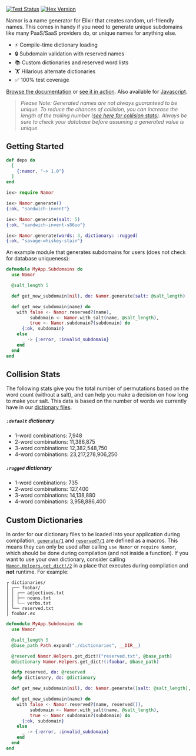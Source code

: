 <a href="https://github.com/jsonmaur/namor/actions/workflows/test.yml"><img alt="Test Status" src="https://img.shields.io/github/actions/workflow/status/jsonmaur/namor/test.yml?label=&style=for-the-badge&logo=github"></a> <a href="https://hexdocs.pm/namor/"><img alt="Hex Version" src="https://img.shields.io/hexpm/v/namor?style=for-the-badge&label=&logo=elixir" /></a>

Namor is a name generator for Elixir that creates random, url-friendly names. This comes in handy if you need to generate unique subdomains like many PaaS/SaaS providers do, or unique names for anything else.

* ⚡️ Compile-time dictionary loading
* 🔒 Subdomain validation with reserved names
* 📚 Custom dictionaries and reserved word lists
* 🏋️ Hilarious alternate dictionaries
* ✅ 100% test coverage

[Browse the documentation](https://hexdocs.pm/namor) or [see it in action](https://namor.jsonmaur.com). Also available for [Javascript](https://github.com/jsonmaur/namor.js).

> _Please Note: Generated names are not always guaranteed to be unique. To reduce the chances of collision, you can increase the length of the trailing number ([see here for collision stats](#collision)). Always be sure to check your database before assuming a generated value is unique._

## Getting Started

```elixir
def deps do
  [
    {:namor, "~> 1.0"}
  ]
end
```

```elixir
iex> require Namor

iex> Namor.generate()
{:ok, "sandwich-invent"}

iex> Namor.generate(salt: 5)
{:ok, "sandwich-invent-s86uo"}

iex> Namor.generate(words: 3, dictionary: :rugged)
{:ok, "savage-whiskey-stain"}
```

An example module that generates subdomains for users (does not check for database uniqueness):

```elixir
defmodule MyApp.Subdomains do
  use Namor

  @salt_length 5

  def get_new_subdomain(nil), do: Namor.generate(salt: @salt_length)

  def get_new_subdomain(name) do
    with false <- Namor.reserved?(name),
         subdomain <- Namor.with_salt(name, @salt_length),
         true <- Namor.subdomain?(subdomain) do
      {:ok, subdomain}
    else
      _ -> {:error, :invalid_subdomain}
    end
  end
end
```

<a name="collision"></a>

## Collision Stats

The following stats give you the total number of permutations based on the word count (without a salt), and can help you make a decision on how long to make your salt. This data is based on the number of words we currently have in our [dictionary files](https://github.com/jsonmaur/namor.ex/tree/master/dict).

##### `:default` dictionary

- 1-word combinations: 7,948
- 2-word combinations: 11,386,875
- 3-word combinations: 12,382,548,750
- 4-word combinations: 23,217,278,906,250

##### `:rugged` dictionary

- 1-word combinations: 735
- 2-word combinations: 127,400
- 3-word combinations: 14,138,880
- 4-word combinations: 3,958,886,400

## Custom Dictionaries

In order for our dictionary files to be loaded into your application during compilation, [`generate/1`](https://hexdocs.pm/namor/Namor.html#generate/1) and [`reserved?/1`](https://hexdocs.pm/namor/Namor.html#reserved?/1) are defined as a macros. This means they can only be used after calling `use Namor` or `require Namor`, which should be done during compilation (and not inside a function). If you want to use your own dictionary, consider calling [`Namor.Helpers.get_dict!/2`](https://hexdocs.pm/namor/Namor.Helpers.html#get_dict!/2) in a place that executes during compilation and **not** runtime. For example:

```
┌ dictionaries/
│ ┌── foobar/
│ │ ┌── adjectives.txt
│ │ ├── nouns.txt
│ │ └── verbs.txt
│ └── reserved.txt
│ foobar.ex
```

```elixir
defmodule MyApp.Subdomains do
  use Namor

  @salt_length 5
  @base_path Path.expand("./dictionaries", __DIR__)

  @reserved Namor.Helpers.get_dict!("reserved.txt", @base_path)
  @dictionary Namor.Helpers.get_dict!(:foobar, @base_path)

  defp reserved, do: @reserved
  defp dictionary, do: @dictionary

  def get_new_subdomain(nil), do: Namor.generate([salt: @salt_length], dictionary())

  def get_new_subdomain(name) do
    with false <- Namor.reserved?(name, reserved()),
         subdomain <- Namor.with_salt(name, @salt_length),
         true <- Namor.subdomain?(subdomain) do
      {:ok, subdomain}
    else
      _ -> {:error, :invalid_subdomain}
    end
  end
end
```
